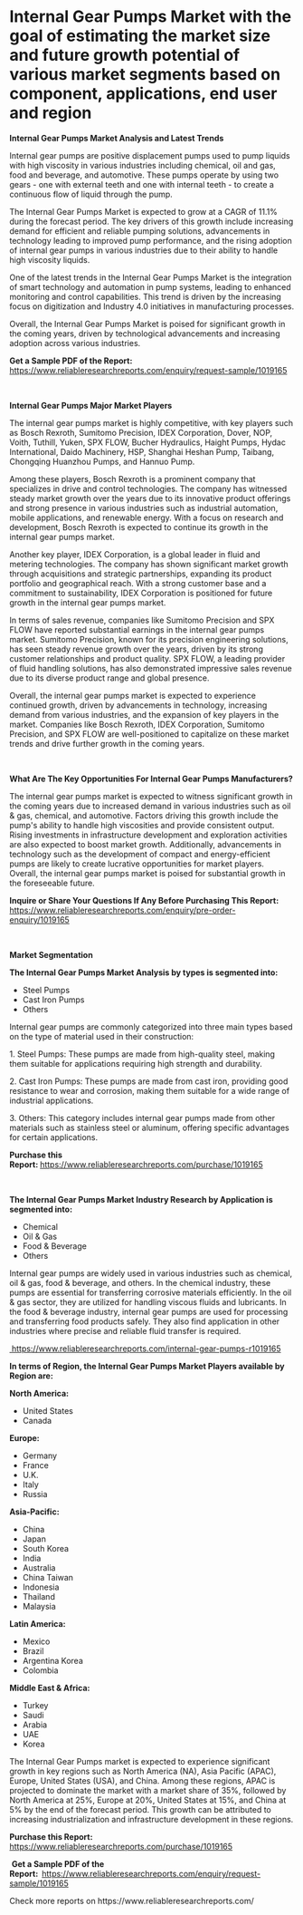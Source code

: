 <p><h1>Internal Gear Pumps Market with the goal of estimating the market size and future growth potential of various market segments based on component, applications, end user and region</h1></p><p><strong>Internal Gear Pumps Market Analysis and Latest Trends</strong></p>
<p><p>Internal gear pumps are positive displacement pumps used to pump liquids with high viscosity in various industries including chemical, oil and gas, food and beverage, and automotive. These pumps operate by using two gears - one with external teeth and one with internal teeth - to create a continuous flow of liquid through the pump.</p><p>The Internal Gear Pumps Market is expected to grow at a CAGR of 11.1% during the forecast period. The key drivers of this growth include increasing demand for efficient and reliable pumping solutions, advancements in technology leading to improved pump performance, and the rising adoption of internal gear pumps in various industries due to their ability to handle high viscosity liquids.</p><p>One of the latest trends in the Internal Gear Pumps Market is the integration of smart technology and automation in pump systems, leading to enhanced monitoring and control capabilities. This trend is driven by the increasing focus on digitization and Industry 4.0 initiatives in manufacturing processes.</p><p>Overall, the Internal Gear Pumps Market is poised for significant growth in the coming years, driven by technological advancements and increasing adoption across various industries.</p></p>
<p><strong>Get a Sample PDF of the Report:&nbsp;</strong> <a href="https://www.reliableresearchreports.com/enquiry/request-sample/1019165">https://www.reliableresearchreports.com/enquiry/request-sample/1019165</a></p>
<p>&nbsp;</p>
<p><strong>Internal Gear Pumps Major Market Players</strong></p>
<p><p>The internal gear pumps market is highly competitive, with key players such as Bosch Rexroth, Sumitomo Precision, IDEX Corporation, Dover, NOP, Voith, Tuthill, Yuken, SPX FLOW, Bucher Hydraulics, Haight Pumps, Hydac International, Daido Machinery, HSP, Shanghai Heshan Pump, Taibang, Chongqing Huanzhou Pumps, and Hannuo Pump.</p><p>Among these players, Bosch Rexroth is a prominent company that specializes in drive and control technologies. The company has witnessed steady market growth over the years due to its innovative product offerings and strong presence in various industries such as industrial automation, mobile applications, and renewable energy. With a focus on research and development, Bosch Rexroth is expected to continue its growth in the internal gear pumps market.</p><p>Another key player, IDEX Corporation, is a global leader in fluid and metering technologies. The company has shown significant market growth through acquisitions and strategic partnerships, expanding its product portfolio and geographical reach. With a strong customer base and a commitment to sustainability, IDEX Corporation is positioned for future growth in the internal gear pumps market.</p><p>In terms of sales revenue, companies like Sumitomo Precision and SPX FLOW have reported substantial earnings in the internal gear pumps market. Sumitomo Precision, known for its precision engineering solutions, has seen steady revenue growth over the years, driven by its strong customer relationships and product quality. SPX FLOW, a leading provider of fluid handling solutions, has also demonstrated impressive sales revenue due to its diverse product range and global presence.</p><p>Overall, the internal gear pumps market is expected to experience continued growth, driven by advancements in technology, increasing demand from various industries, and the expansion of key players in the market. Companies like Bosch Rexroth, IDEX Corporation, Sumitomo Precision, and SPX FLOW are well-positioned to capitalize on these market trends and drive further growth in the coming years.</p></p>
<p>&nbsp;</p>
<p><strong>What Are The Key Opportunities For Internal Gear Pumps Manufacturers?</strong></p>
<p><p>The internal gear pumps market is expected to witness significant growth in the coming years due to increased demand in various industries such as oil & gas, chemical, and automotive. Factors driving this growth include the pump's ability to handle high viscosities and provide consistent output. Rising investments in infrastructure development and exploration activities are also expected to boost market growth. Additionally, advancements in technology such as the development of compact and energy-efficient pumps are likely to create lucrative opportunities for market players. Overall, the internal gear pumps market is poised for substantial growth in the foreseeable future.</p></p>
<p><strong>Inquire or Share Your Questions If Any Before Purchasing This Report:</strong> <a href="https://www.reliableresearchreports.com/enquiry/pre-order-enquiry/1019165">https://www.reliableresearchreports.com/enquiry/pre-order-enquiry/1019165</a></p>
<p>&nbsp;</p>
<p><strong>Market Segmentation</strong></p>
<p><strong>The Internal Gear Pumps Market Analysis by types is segmented into:</strong></p>
<p><ul><li>Steel Pumps</li><li>Cast Iron Pumps</li><li>Others</li></ul></p>
<p><p>Internal gear pumps are commonly categorized into three main types based on the type of material used in their construction:</p><p>1. Steel Pumps: These pumps are made from high-quality steel, making them suitable for applications requiring high strength and durability.</p><p>2. Cast Iron Pumps: These pumps are made from cast iron, providing good resistance to wear and corrosion, making them suitable for a wide range of industrial applications.</p><p>3. Others: This category includes internal gear pumps made from other materials such as stainless steel or aluminum, offering specific advantages for certain applications.</p></p>
<p><strong>Purchase this Report:&nbsp;</strong><a href="https://www.reliableresearchreports.com/purchase/1019165">https://www.reliableresearchreports.com/purchase/1019165</a></p>
<p>&nbsp;</p>
<p><strong>The Internal Gear Pumps Market Industry Research by Application is segmented into:</strong></p>
<p><ul><li>Chemical</li><li>Oil & Gas</li><li>Food & Beverage</li><li>Others</li></ul></p>
<p><p>Internal gear pumps are widely used in various industries such as chemical, oil & gas, food & beverage, and others. In the chemical industry, these pumps are essential for transferring corrosive materials efficiently. In the oil & gas sector, they are utilized for handling viscous fluids and lubricants. In the food & beverage industry, internal gear pumps are used for processing and transferring food products safely. They also find application in other industries where precise and reliable fluid transfer is required.</p></p>
<p><a href="https://www.reliableresearchreports.com/internal-gear-pumps-r1019165">&nbsp;https://www.reliableresearchreports.com/internal-gear-pumps-r1019165</a></p>
<p><strong>In terms of Region, the Internal Gear Pumps Market Players available by Region are:</strong></p>
<p>
    <p> <strong> North America: </strong>
        <ul>
            <li>United States</li>
            <li>Canada</li>
        </ul>
        </p> 
    <p> <strong> Europe: </strong>
        <ul>
            <li>Germany</li>
            <li>France</li>
            <li>U.K.</li>
            <li>Italy</li>
            <li>Russia</li>
        </ul>
        </p> 
    <p> <strong> Asia-Pacific: </strong>
        <ul>
            <li>China</li>
            <li>Japan</li>
            <li>South Korea</li>
            <li>India</li>
            <li>Australia</li>
            <li>China Taiwan</li>
            <li>Indonesia</li>
            <li>Thailand</li>
            <li>Malaysia</li>
        </ul>
        </p> 
    <p> <strong> Latin America: </strong>
        <ul>
            <li>Mexico</li>
            <li>Brazil</li>
            <li>Argentina Korea</li>
            <li>Colombia</li>
        </ul>
        </p> 
    <p> <strong> Middle East & Africa: </strong>
        <ul>
            <li>Turkey</li>
            <li>Saudi</li>
            <li>Arabia</li>
            <li>UAE</li>
            <li>Korea</li>
        </ul>
    </p>
    </p>
<p><p>The Internal Gear Pumps market is expected to experience significant growth in key regions such as North America (NA), Asia Pacific (APAC), Europe, United States (USA), and China. Among these regions, APAC is projected to dominate the market with a market share of 35%, followed by North America at 25%, Europe at 20%, United States at 15%, and China at 5% by the end of the forecast period. This growth can be attributed to increasing industrialization and infrastructure development in these regions.</p></p>
<p><strong>Purchase this Report: </strong><a href="https://www.reliableresearchreports.com/purchase/1019165">https://www.reliableresearchreports.com/purchase/1019165</a></p>
<p>&nbsp;<strong>Get a Sample PDF of the Report:&nbsp;&nbsp;</strong><a href="https://www.reliableresearchreports.com/enquiry/request-sample/1019165">https://www.reliableresearchreports.com/enquiry/request-sample/1019165</a></p>
<p><strong></strong></p>
<p>Check more reports on https://www.reliableresearchreports.com/</p>